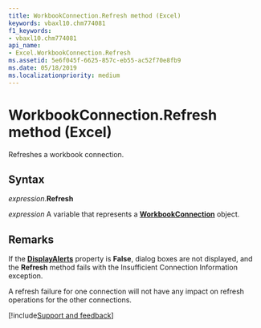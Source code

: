 ```yaml
---
title: WorkbookConnection.Refresh method (Excel)
keywords: vbaxl10.chm774081
f1_keywords:
- vbaxl10.chm774081
api_name:
- Excel.WorkbookConnection.Refresh
ms.assetid: 5e6f045f-6625-857c-eb55-ac52f70e8fb9
ms.date: 05/18/2019
ms.localizationpriority: medium
---
```



# WorkbookConnection.Refresh method (Excel)

Refreshes a workbook connection.


## Syntax

_expression_.**Refresh**

_expression_ A variable that represents a **[WorkbookConnection](Excel.WorkbookConnection.md)** object.


## Remarks

If the **[DisplayAlerts](Excel.Application.DisplayAlerts.md)** property is **False**, dialog boxes are not displayed, and the **Refresh** method fails with the Insufficient Connection Information exception.

A refresh failure for one connection will not have any impact on refresh operations for the other connections.




[!include[Support and feedback](~/includes/feedback-boilerplate.md)]